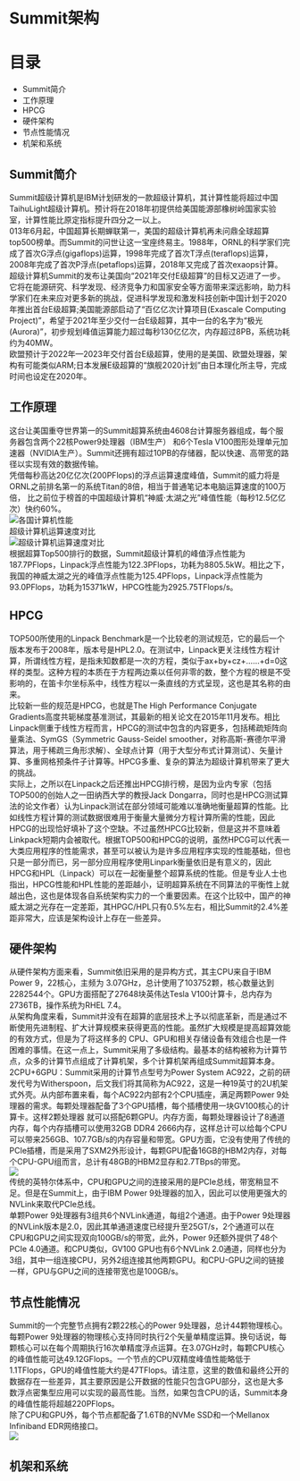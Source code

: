Summit架构   
==

目录  
==  
- Summit简介    
- 工作原理
- HPCG   
- 硬件架构    
- 节点性能情况   
- 机架和系统   

Summit简介   
----
Summit超级计算机是IBM计划研发的一款超级计算机，其计算性能将超过中国TaihuLight超级计算机。预计将在2018年初提供给美国能源部橡树岭国家实验室，计算性能比原定指标提升四分之一以上。          
013年6月起，中国超算长期蝉联第一，美国的超级计算机再未问鼎全球超算top500榜单。而Summit的问世让这一宝座终易主。1988年，ORNL的科学家们完成了首次G浮点(gigaflops)运算，1998年完成了首次T浮点(teraflops)运算，2008年完成了首次P浮点(petaflops)运算，2018年又完成了首次exaops计算。         
超级计算机Summit的发布让美国向“2021年交付E级超算”的目标又迈进了一步。             
它将在能源研究、科学发现、经济竞争力和国家安全等方面带来深远影响，助力科学家们在未来应对更多新的挑战，促进科学发现和激发科技创新中国计划于2020年推出首台E级超算;美国能源部启动了“百亿亿次计算项目(Exascale Computing Project)”，希望于2021年至少交付一台E级超算，其中一台的名字为“极光(Aurora)”，初步规划峰值运算能力超过每秒130亿亿次，内存超过8PB，系统功耗约为40MW。            
欧盟预计于2022年—2023年交付首台E级超算，使用的是美国、欧盟处理器，架构有可能类似ARM;日本发展E级超算的“旗舰2020计划”由日本理化所主导，完成时间也设定在2020年。         

工作原理   
----
这台让美国重夺世界第一的Summit超算系统由4608台计算服务器组成，每个服务器包含两个22核Power9处理器（IBM生产）
和6个Tesla V100图形处理单元加速器（NVIDIA生产）。Summit还拥有超过10PB的存储器，配以快速、高带宽的路径以实现有效的数据传输。     
凭借每秒高达20亿亿次(200PFlops)的浮点运算速度峰值，Summit的威力将是ORNL之前排名第一的系统Titan的8倍，相当于普通笔记本电脑运算速度的100万倍，
比之前位于榜首的中国超级计算机“神威⋅太湖之光”峰值性能（每秒12.5亿亿次）快约60%。      
![各国计算机性能](https://m.qpic.cn/psc?/V10d7b8e2YPTcE/T7ZeoLlLvDuhDKIHjjjMLcUSaAaNO6vuoPu3j2kSiTkV5fFQEGqhEGnrjL6yvpdaFJHKEIyO1kkurZqMSEOLWQDGl16hP51uHcrlNulK5hs!/b&bo=WAKvAQAAAAARB8Q!&rf=viewer_4)       
超级计算机运算速度对比   
![超级计算机运算速度对比](http://m.qpic.cn/psc?/V10d7b8e2YPTcE/T7ZeoLlLvDuhDKIHjjjMLV1yJaGn2STrLp9H*MG6alHi7r9.Jy4LUX9cotGxwbBs8*Y8EqluobnJJrB4QrkEsQ.jIpPCBWvMoTYdWS73Nkk!/b&bo=HAKVAQAAAAARF6o!&rf=viewer_4)   
根据超算Top500排行的数据，Summit超级计算机的峰值浮点性能为187.7PFlops，Linpack浮点性能为122.3PFlops，功耗为8805.5kW。相比之下，我国的神威太湖之光的峰值浮点性能为125.4PFlops，Linpack浮点性能为93.0PFlops，功耗为15371kW，HPCG性能为2925.75TFlops/s。    

HPCG   
---
TOP500所使用的Linpack Benchmark是一个比较老的测试规范，它的最后一个版本发布于2008年，版本号是HPL2.0。在测试中，Linpack更关注线性方程计算，所谓线性方程，是指未知数都是一次的方程，类似于ax+by+cz+……+d=0这样的类型。这种方程的本质在于方程两边乘以任何非零的数，整个方程的根是不受影响的，在笛卡尔坐标系中，线性方程以一条直线的方式呈现，这也是其名称的由来。        
比较新一些的规范是HPCG，也就是The High Performance Conjugate Gradients高度共轭梯度基准测试，其最新的相关论文在2015年11月发布。相比Linpack侧重于线性方程而言，HPCG的测试中包含的内容更多，包括稀疏矩阵向量乘法、SymGS（Symmetric Gauss-Seidel smoother，对称高斯-赛德尔平滑算法，用于稀疏三角形求解）、全球点计算（用于大型分布式计算测试）、矢量计算、多重网格预条件子计算等。HPCG多重、复杂的算法为超级计算机带来了更大的挑战。   
实际上，之所以在Linpack之后还推出HPCG排行榜，是因为业内专家（包括TOP500的创始人之一田纳西大学的教授Jack Dongarra，同时也是HPCG测试算法的论文作者）认为Linpack测试在部分领域可能难以准确地衡量超算的性能。比如线性方程计算的测试数据很难用于衡量大量微分方程计算所需的性能，因此HPCG的出现恰好填补了这个空缺。不过虽然HPCG比较新，但是这并不意味着Linkpack短期内会被取代。根据TOP500和HPCG的说明，虽然HPCG可以代表一大类应用程序的性能需求，甚至可以被认为是许多应用程序实现的性能基础，但也只是一部分而已，另一部分应用程序使用Linpark衡量依旧是有意义的，因此HPCG和HPL（Linpack）可以在一起衡量整个超算系统的性能。但是专业人士也指出，HPCG性能和HPL性能的差距越小，证明超算系统在不同算法的平衡性上就越出色，这也是体现各自系统架构实力的一个重要因素。在这个比较中，国产的神威太湖之光存在一定差距，其HPGC/HPL只有0.5%左右，相比Summit的2.4%差距非常大，应该是架构设计上存在一些差异。    

硬件架构  
----
从硬件架构方面来看，Summit依旧采用的是异构方式，其主CPU来自于IBM Power 9，22核心，主频为 3.07GHz，总计使用了103752颗，核心数量达到2282544个。GPU方面搭配了27648块英伟达Tesla V100计算卡，总内存为2736TB，操作系统为RHEL 7.4。         
从架构角度来看，Summit并没有在超算的底层技术上予以彻底革新，而是通过不断使用先进制程、扩大计算规模来获得更高的性能。虽然扩大规模是提高超算效能的有效方式，但是为了将这样多的 CPU、GPU和相关存储设备有效组合也是一件困难的事情。在这一点上，Summit采用了多级结构。最基本的结构被称为计算节点，众多的计算节点组成了计算机架，多个计算机架再组成Summit超算本身。      
2CPU+6GPU：Summit采用的计算节点型号为Power System AC922，之前的研发代号为Witherspoon，后文我们将其简称为AC922，这是一种19英寸的2U机架式外壳。从内部布置来看，每个AC922内部有2个CPU插座，满足两颗Power 9处理器的需求。每颗处理器配备了3个GPU插槽，每个插槽使用一块GV100核心的计算卡。这样2颗处理器 就可以搭配6颗GPU。内存方面，每颗处理器设计了8通道内存，每个内存插槽可以使用32GB DDR4 2666内存，这样总计可以给每个CPU可以带来256GB、107.7GB/s的内存容量和带宽。GPU方面，它没有使用了传统的PCIe插槽，而是采用了SXM2外形设计，每颗GPU配备16GB的HBM2内存，对每个CPU-GPU组而言，总计有48GB的HBM2显存和2.7TBps的带宽。        
![ ](http://04.imgmini.eastday.com/mobile/20180809/20180809214415_5ab8053d0f319d774a18ba8a6f1c2fae_5.jpeg)       
传统的英特尔体系中，CPU和GPU之间的连接采用的是PCIe总线，带宽稍显不足。但是在Summit上，由于IBM Power 9处理器的加入，因此可以使用更强大的NVLink来取代PCIe总线。   
单颗Power 9处理器有3组共6个NVLink通道，每组2个通道。由于Power 9处理器的NVLink版本是2.0，因此其单通道速度已经提升至25GT/s，2个通道可以在CPU和GPU之间实现双向100GB/s的带宽，此外，Power 9还额外提供了48个PCIe 4.0通道。和CPU类似，GV100 GPU也有6个NVLink 2.0通道，同样也分为3组，其中一组连接CPU，另外2组连接其他两颗GPU。和CPU-GPU之间的链接一样，GPU与GPU之间的连接带宽也是100GB/s。

节点性能情况   
---
Summit的一个完整节点拥有2颗22核心的Power 9处理器，总计44颗物理核心。每颗Power 9处理器的物理核心支持同时执行2个矢量单精度运算。换句话说，每颗核心可以在每个周期执行16次单精度浮点运算。在3.07GHz时，每颗CPU核心的峰值性能可达49.12GFlops。一个节点的CPU双精度峰值性能略低于1.1TFlops，GPU的峰值性能大约是47TFlops。请注意，这里的数值和最终公开的数据存在一些差异，其主要原因是公开数据的性能只包含GPU部分，这也是大多数浮点密集型应用可以实现的最高性能。当然，如果包含CPU的话，Summit本身的峰值性能将超越220PFlops。            
除了CPU和GPU外，每个节点都配备了1.6TB的NVMe SSD和一个Mellanox Infiniband EDR网络接口。      
![](http://04.imgmini.eastday.com/mobile/20180809/20180809214415_5ab8053d0f319d774a18ba8a6f1c2fae_9.jpeg)     

机架和系统      
---
